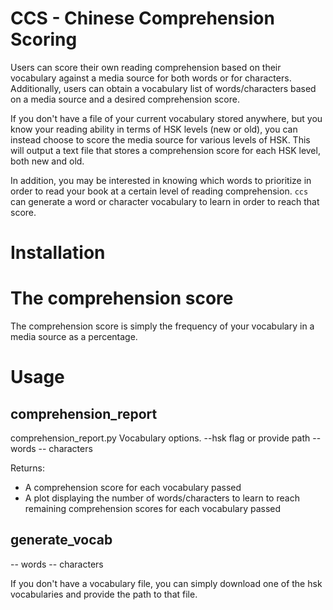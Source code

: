 # CCS - Chinese Comprehension Scoring

Users can score their own reading comprehension based on their vocabulary against a 
media source for both words or for characters. Additionally, users can obtain a 
vocabulary list of words/characters based on a media source and a desired comprehension 
score. 

If you don't have a file of your current vocabulary stored anywhere, but you know your 
reading ability in terms of HSK levels (new or old), you can instead choose to score the 
media source for various levels of HSK. This will output a text file that stores a 
comprehension score for each HSK level, both new and old.

In addition, you may be interested in knowing which words to prioritize in order to 
read your book at a certain level of reading comprehension. `ccs` can generate a word
or character vocabulary to learn in order to reach that score.

# Installation


# The comprehension score

The comprehension score is simply the frequency of your vocabulary in a media source as 
a percentage.

# Usage

## comprehension_report
comprehension_report.py
Vocabulary options. --hsk flag or provide path
-- words
-- characters

Returns:
- A comprehension score for each vocabulary passed
- A plot displaying the number of words/characters to learn to reach remaining 
comprehension scores for each vocabulary passed

## generate_vocab
-- words
-- characters

If you don't have a vocabulary file, you can simply download one of the hsk vocabularies
and provide the path to that file.
